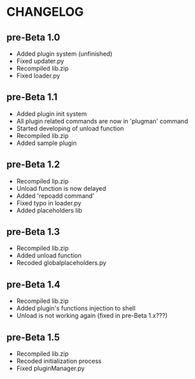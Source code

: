 # CHANGELOG

## pre-Beta 1.0
- Added plugin system (unfinished)
- Fixed updater.py
- Recompiled lib.zip
- Fixed loader.py

## pre-Beta 1.1
- Added plugin init system
- All plugin related commands are now in 'plugman' command
- Started developing of unload function
- Recompiled lib.zip
- Added sample plugin

## pre-Beta 1.2
- Recompiled lip.zip
- Unload function is now delayed
- Added 'repoadd command'
- Fixed typo in loader.py
- Added placeholders lib

## pre-Beta 1.3
- Recompiled lib.zip
- Added unload function
- Recoded globalplaceholders.py

## pre-Beta 1.4
- Recompiled lib.zip
- Added plugin's functions injection to shell
- Unload is not working again (fixed in pre-Beta 1.x???)

## pre-Beta 1.5
- Recompiled lib.zip
- Recoded initialization process
- Fixed pluginManager.py
